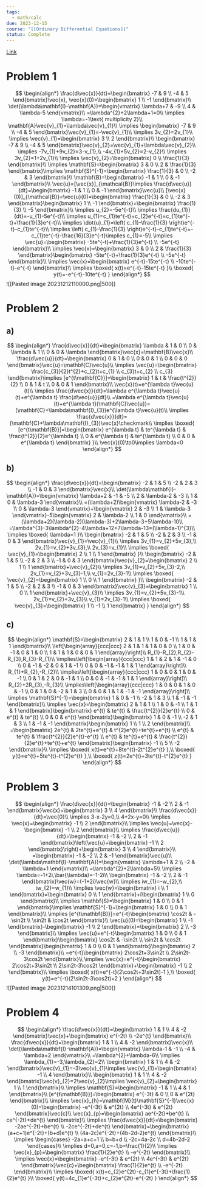 ```yaml
---
tags:
  - math/calc
due: 2023-12-15
course: "[[Ordinary Differential Equations]]"
status: Complete
---
```

[Link](http://math.rwinters.com/E21c/homework/PS13-2023.pdf)
# Problem 1
$$
\begin{align*}
\frac{d\vec{x}}{dt}=\begin{bmatrix}
-7 & 9 \\
-4 & 5
\end{bmatrix}\vec{x}, \vec{x}(0)=\begin{bmatrix}
1 \\
-1
\end{bmatrix}\\
\det(\lambda\mathbf{I}-\mathbf{A})=\begin{vmatrix}
\lambda+7 & -9 \\
4 & \lambda-5
\end{vmatrix}\\
=\lambda^{2}+2\lambda+1=0\\
\implies \lambda=-1\text{ multiplicity 2}\\
\mathbf{A}\vec{v}_{1}=\lambda\vec{v}_{1}\\
\implies \begin{bmatrix}
-7 & 9 \\
-4 & 5
\end{bmatrix}\vec{v}_{1}=-\vec{v}_{1}\\
\implies 3v_{2}=2v_{1}\\
\implies \vec{v}_{1}=\begin{bmatrix}
3 \\
2
\end{bmatrix}\\
\begin{bmatrix}
-7 & 9 \\
-4 & 5
\end{bmatrix}\vec{v}_{2}=\vec{v}_{1}+\lambda\vec{v}_{2}\\
\implies -7v_{1}+9v_{2}=3-v_{1},\\
-4v_{1}+5v_{2}=2-v_{2}\\
\implies 3v_{2}=1+2v_{1}\\
\implies \vec{v}_{2}=\begin{bmatrix}
0 \\
\frac{1}{3}
\end{bmatrix}\\
\implies \mathbf{S}=\begin{bmatrix}
3 & 0 \\
2 & \frac{1}{3}
\end{bmatrix}\implies \mathbf{S}^{-1}=\begin{bmatrix}
\frac{1}{3} & 0 \\
-2 & 3
\end{bmatrix}\\
\mathbf{B}=\begin{bmatrix}
-1 & 1 \\
0 & -1
\end{bmatrix}\\
\vec{u}=[\vec{x}]_{\mathcal{B}}\implies \frac{d\vec{u}}{dt}=\begin{bmatrix}
-1 & 1 \\
0 & -1
\end{bmatrix}\vec{u}\\
[\vec{x}(0)]_{\mathcal{B}}=\vec{u}(0)=\begin{bmatrix}
\frac{1}{3} & 0 \\
-2 & 3
\end{bmatrix}\begin{bmatrix}
1 \\
-1
\end{bmatrix}=\begin{bmatrix}
\frac{1}{3} \\
-5
\end{bmatrix}\\
\implies u_{2}=-5e^{-t}\\
\implies \frac{du_{1}}{dt}=-u_{1}-5e^{-t}\\
\implies u_{1}=c_{1}te^{-t}+c_{2}e^{-t}=c_{1}te^{-t}+\frac{1}{3}e^{-t}\\
\implies \dot{u}_{1}=\left( c_{1}-\frac{1}{3} \right)e^{-t}-c_{1}te^{-t}\\
\implies \left( c_{1}-\frac{1}{3} \right)e^{-t}-c_{1}te^{-t}=-c_{1}te^{-t}-\frac{16}{3}e^{-t}\implies c_{1}=-5\\
\implies \vec{u}=\begin{bmatrix}
-5te^{-t}+\frac{1}{3}e^{-t} \\
-5e^{-t}
\end{bmatrix}\\
\implies \vec{x}=\begin{bmatrix}
3 & 0 \\
2 & \frac{1}{3}
\end{bmatrix}\begin{bmatrix}
-5te^{-t}+\frac{1}{3}e^{-t} \\
-5e^{-t}
\end{bmatrix}\\
\implies \vec{x}=\begin{bmatrix}
e^{-t}-15te^{-t} \\
-10te^{-t}-e^{-t}
\end{bmatrix}\\
\implies \boxed{ x(t)=e^{-t}-15te^{-t} }\\
\boxed{ y(t)=-e^{-t}-10te^{-t} }
\end{align*}
$$
![[Pasted image 20231212110000.png|500]]
# Problem 2
## a)
$$
\begin{align*}
\frac{d\vec{x}}{dt}=\begin{bmatrix}
\lambda & 1 & 0 \\
0 & \lambda & 1 \\
0 & 0 & \lambda
\end{bmatrix}\vec{x}=\mathbf{B}\vec{x}\\
\frac{d\vec{u}}{dt}=\begin{bmatrix}
0 & 1 & 0 \\
0 & 0 & 1 \\
0 & 0 & 0
\end{bmatrix}\vec{u}=\mathbf{C}\vec{u}\\
\implies \vec{u}=\begin{bmatrix}
\frac{c_{3}}{2}t^{2}+c_{2}t+c_{1} \\
c_{3}t+c_{2} \\
c_{3}
\end{bmatrix}\implies [e^{t\mathbf{C}}]=\begin{bmatrix}
1 & t & \frac{t^{2}}{2} \\
0 & 1 & t \\
0 & 0 & 1
\end{bmatrix}\\
\vec{x}(t)=e^{\lambda t}\vec{u}(t)\\
\implies \frac{d\vec{x}}{dt}=\lambda e^{\lambda t}\vec{u}(t)+e^{\lambda t} \frac{d\vec{u}}{dt}\\
=\lambda e^{\lambda t}\vec{u}(t)+e^{\lambda t}(\mathbf{C}\vec{u})=(\mathbf{C}+\lambda\mathbf{I}_{3})e^{\lambda t}\vec{u}(t)\\
\implies \frac{d\vec{x}}{dt}=(\mathbf{C}+\lambda\mathbf{I}_{3})\vec{x}\checkmark\\
\implies \boxed{ [e^{t\mathbf{B}}]=\begin{bmatrix}
e^{\lambda t} & te^{\lambda t} & \frac{t^{2}}{2}e^{\lambda t} \\
0 & e^{\lambda t} & te^{\lambda t} \\
0 & 0 & e^{\lambda t}
\end{bmatrix} }\\
\vec{x}(0)\to0\implies \lambda<0 
\end{align*}
$$
## b)
$$
\begin{align*}
\frac{d\vec{x}}{dt}=\begin{bmatrix}
-2 & 1 & 5 \\
-2 & 2 & 3 \\
-1 & 0 & 3
\end{bmatrix}\vec{x}\\
\det(\lambda\mathbf{I}-\mathbf{A})=\begin{vmatrix}
\lambda+2 & -1 & -5 \\
2 & \lambda-2 & -3 \\
1 & 0 & \lambda-3
\end{vmatrix}\\
=(\lambda+2)\begin{vmatrix}
\lambda-2 & -3 \\
0 & \lambda-3
\end{vmatrix}+\begin{vmatrix}
2 & -3 \\
1 & \lambda-3
\end{vmatrix}-5\begin{vmatrix}
2 & \lambda-2 \\
1 & 0
\end{vmatrix}\\
=(\lambda+2)(\lambda-2)(\lambda-3)+2\lambda-3+5\lambda-10\\
=\lambda^{3}-3\lambda^{2}-4\lambda+12+7\lambda-13=(\lambda-1)^{3}\\
\implies \boxed{ \lambda=1 }\\
\begin{bmatrix}
-2 & 1 & 5 \\
-2 & 2 & 3 \\
-1 & 0 & 3
\end{bmatrix}\vec{v}_{1}=\vec{v}_{1}\\
\implies 3v_{1}=v_{2}+5v_{3},\\
2v_{1}=v_{2}+3v_{3},\\
2v_{3}=v_{1}\\
\implies \boxed{ \vec{v}_{1}=\begin{bmatrix}
2 \\
1 \\
1
\end{bmatrix} }\\
\begin{bmatrix}
-2 & 1 & 5 \\
-2 & 2 & 3 \\
-1 & 0 & 3
\end{bmatrix}\vec{v}_{2}=\begin{bmatrix}
2 \\
1 \\
1
\end{bmatrix}+\vec{v}_{2}\\
\implies 3v_{1}=v_{2}+5v_{3}-2,\\
2v_{1}=v_{2}+3v_{3}-1,\\
v_{1}=2v_{3}-1\\
\implies \boxed{ \vec{v}_{2}=\begin{bmatrix}
1 \\
0 \\
1
\end{bmatrix} }\\
\begin{bmatrix}
-2 & 1 & 5 \\
-2 & 2 & 3 \\
-1 & 0 & 3
\end{bmatrix}\vec{v}_{3}=\begin{bmatrix}
1 \\
0 \\
1
\end{bmatrix}+\vec{v}_{3}\\
\implies 3v_{1}=v_{2}+5v_{3}-1\\
2v_{1}=v_{2}+3v_{3}\\
v_{1}=2v_{3}-1\\
\implies \boxed{ \vec{v}_{3}=\begin{bmatrix}
1 \\
-1 \\
1
\end{bmatrix} }
\end{align*}
$$
## c)
$$
\begin{align*}
\mathbf{S}=\begin{bmatrix}
2 & 1 & 1 \\
1 & 0 & -1 \\
1 & 1 & 1
\end{bmatrix}\\
\left[\begin{array}{ccc|ccc}
2 & 1 & 1 & 1 & 0 & 0 \\
1 & 0 & -1 & 0 & 1 & 0 \\
1 & 1 & 1 & 0 & 0 & 1
\end{array}\right]\\
R_{1}-R_{2},R_{2}-R_{3},R_{3}-R_{1}\\
\implies\left[\begin{array}{ccc|ccc}
1 & 1 & 2 & 1 & -1 & 0 \\
0 & -1 & -2 & 0 & 1 & -1 \\
0 & 0 & -1 & -1 & 1 & 1
\end{array}\right]\\
R_{1}+R_{2},-R_{2}\\
\implies\left[\begin{array}{ccc|ccc}
1 & 0 & 0 & 1 & 0 & -1 \\
0 & 1 & 2 & 0 & -1 & 1 \\
0 & 0 & -1 & -1 & 1 & 1
\end{array}\right]\\
R_{2}+2R_{3},-R_{3}\\
\implies\left[\begin{array}{ccc|ccc}
1 & 0 & 0 & 1 & 0 & -1 \\
0 & 1 & 0 & -2 & 1 & 3 \\
0 & 0 & 1 & 1 & -1 & -1
\end{array}\right]\\
\implies \mathbf{S}^{-1}=\begin{bmatrix}
1 & 0 & -1 \\
-2 & 1 & 3 \\
1 & -1 & -1
\end{bmatrix}\\
\implies \vec{x}=\begin{bmatrix}
2 & 1 & 1 \\
1 & 0 & -1 \\
1 & 1 & 1
\end{bmatrix}\begin{bmatrix}
e^{t} & te^{t} & \frac{t^{2}}{2}e^{t} \\
0 & e^{t} & te^{t} \\
0 & 0 & e^{t}
\end{bmatrix}\begin{bmatrix}
1 & 0 & -1 \\
-2 & 1 & 3 \\
1 & -1 & -1
\end{bmatrix}\begin{bmatrix}
1 \\
1 \\
2
\end{bmatrix}\\
=\begin{bmatrix}
2e^{t} & 2te^{t}+e^{t} & t^{2}e^{t}+te^{t}+e^{t} \\
e^{t} & te^{t} & \frac{t^{2}}{2}e^{t}-e^{t} \\
e^{t} & te^{t}+e^{t} & \frac{t^{2}}{2}e^{t}+te^{t}+e^{t}
\end{bmatrix}\begin{bmatrix}
-1 \\
5 \\
-2
\end{bmatrix}\\
\implies \boxed{ x(t)=e^{t}+8te^{t}-2t^{2}e^{t} },\\
\boxed{ y(t)=e^{t}+5te^{t}-t^{2}e^{t} },\\
\boxed{ z(t)=2e^{t}+3te^{t}-t^{2}e^{t} }
\end{align*}
$$
# Problem 3
$$
\begin{align*}
\frac{d\vec{x}}{dt}=\begin{bmatrix}
-1 & -2 \\
2 & -1
\end{bmatrix}\vec{x}+\begin{bmatrix}
3 \\
4
\end{bmatrix}\\
\frac{d\vec{x}}{dt}=\vec{0}\\
\implies 3-x-2y=0,\\
4+2x-y=0\\
\implies \vec{x}=\begin{bmatrix}
-1 \\
2
\end{bmatrix}\\
\implies \vec{u}=\vec{x}-\begin{bmatrix}
-1 \\
2
\end{bmatrix}\\
\implies \frac{d\vec{u}}{dt}=\begin{bmatrix}
-1 & -2 \\
2 & -1
\end{bmatrix}\left(\vec{u}+\begin{bmatrix}
-1 \\
2
\end{bmatrix}\right)+\begin{bmatrix}
3 \\
4
\end{bmatrix}\\
=\begin{bmatrix}
-1 & -2 \\
2 & -1
\end{bmatrix}\vec{u}\\
\det(\lambda\mathbf{I}-\mathbf{A})=\begin{vmatrix}
\lambda+1 & 2 \\
-2 & \lambda+1
\end{vmatrix}\\
=\lambda^{2}+2\lambda+5\\
\implies \lambda=-1+2i,\bar{\lambda}=-1-2i\\
\begin{bmatrix}
-1 & -2 \\
2 & -1
\end{bmatrix}\vec{w}=(-1+2i)\vec{w}\\
\implies iw_{1}=-w_{2},\\
iw_{2}=w_{1}\\
\implies \vec{w}=\begin{bmatrix}
i \\
1
\end{bmatrix}=\begin{bmatrix}
0 \\
1
\end{bmatrix}+i\begin{bmatrix}
1 \\
0
\end{bmatrix}\\
\implies \mathbf{S}=\begin{bmatrix}
1 & 0 \\
0 & 1
\end{bmatrix}\implies \mathbf{S}^{-1}=\begin{bmatrix}
1 & 0 \\
0 & 1
\end{bmatrix}\\
\implies [e^{t\mathbf{B}}]=e^{-t}\begin{bmatrix}
\cos2t & -\sin2t \\
\sin2t & \cos2t
\end{bmatrix}\\
\vec{u}(0)=\begin{bmatrix}
1 \\
-1
\end{bmatrix}-\begin{bmatrix}
-1 \\
2
\end{bmatrix}=\begin{bmatrix}
2 \\
-3
\end{bmatrix}\\
\implies \vec{u}=e^{-t}\begin{bmatrix}
1 & 0 \\
0 & 1
\end{bmatrix}\begin{bmatrix}
\cos2t & -\sin2t \\
\sin2t & \cos2t
\end{bmatrix}\begin{bmatrix}
1 & 0 \\
0 & 1
\end{bmatrix}\begin{bmatrix}
2 \\
-3
\end{bmatrix}\\
=e^{-t}\begin{bmatrix}
2\cos2t+3\sin2t \\
2\sin2t-3\cos2t
\end{bmatrix}\\
\implies \vec{x}=e^{-t}\begin{bmatrix}
2\cos2t+3\sin2t \\
2\sin2t-3\cos2t
\end{bmatrix}+\begin{bmatrix}
-1 \\
2
\end{bmatrix}\\
\implies \boxed{ x(t)=e^{-t}(2\cos2t+3\sin2t)-1 },\\
\boxed{ y(t)=e^{-t}(2\sin2t-3\cos2t)+2 }
\end{align*}
$$
![[Pasted image 20231214101309.png|500]]
# Problem 4
$$
\begin{align*}
\frac{d\vec{x}}{dt}=\begin{bmatrix}
1 & 1 \\
4 & -2
\end{bmatrix}\vec{x}+\begin{bmatrix}
e^{-2t} \\
-2e^{t}
\end{bmatrix}\\
\frac{d\vec{x}}{dt}=\begin{bmatrix}
1 & 1 \\
4 & -2
\end{bmatrix}\vec{x}\\
\det(\lambda\mathbf{I}-\mathbf{A})=\begin{vmatrix}
\lambda-1 & -1 \\
-4 & \lambda+2
\end{vmatrix}\\
=\lambda^{2}+\lambda-6\\
\implies \lambda_{1}=-3,\lambda_{2}=2\\
\begin{bmatrix}
1 & 1 \\
4 & -2
\end{bmatrix}\vec{v}_{1}=-3\vec{v}_{1}\implies \vec{v}_{1}=\begin{bmatrix}
-1 \\
4
\end{bmatrix}\\
\begin{bmatrix}
1 & 1 \\
4 & -2
\end{bmatrix}\vec{v}_{2}=2\vec{v}_{2}\implies \vec{v}_{2}=\begin{bmatrix}
1 \\
1
\end{bmatrix}\\
\implies \mathbf{S}=\begin{bmatrix}
-1 & 1 \\
4 & 1
\end{bmatrix}\\
[e^{t\mathbf{B}}]=\begin{bmatrix}
e^{-3t} & 0 \\
0 & e^{2t}
\end{bmatrix}\\
\implies \vec{x}_{h}=\mathbf{M}(t)\mathbf{S}^{-1}\vec{x}(0)=\begin{bmatrix}
-e^{-3t} & e^{2t} \\
4e^{-3t} & e^{2t}
\end{bmatrix}\vec{c}\\
\vec{x}_{p}=\begin{bmatrix}
ae^{-2t}+be^{t} \\
ce^{-2t}+de^{t}
\end{bmatrix}\\
\implies \frac{d\vec{x}}{dt}=\begin{bmatrix}
-2ae^{-2t}+be^{t} \\
-2ce^{-2t}+de^{t}
\end{bmatrix}=\begin{bmatrix}
(a+c+1)e^{-2t}+(b+d)e^{t} \\
(4a-2c)e^{-2t}+(4b-2d-2)e^{t}
\end{bmatrix}\\
\implies \begin{cases}
-2a=a+c+1 \\
b=b+d \\
-2c=4a-2c \\
d=4b-2d-2
\end{cases}\\
\implies d=0,a=0,c=-1,b=\frac{1}{2}\\
\implies \vec{x}_{p}=\begin{bmatrix}
\frac{1}{2}e^{t} \\
-e^{-2t}
\end{bmatrix}\\
\implies \vec{x}=\begin{bmatrix}
-e^{-3t} & e^{2t} \\
4e^{-3t} & e^{2t}
\end{bmatrix}\vec{c}+\begin{bmatrix}
\frac{1}{2}e^{t} \\
-e^{-2t}
\end{bmatrix}\\
\implies \boxed{ x(t)=c_{2}e^{2t}-c_{1}e^{-3t}+\frac{1}{2}e^{t} }\\
\boxed{ y(t)=4c_{1}e^{-3t}+c_{2}e^{2t}-e^{-2t} }
\end{align*}
$$